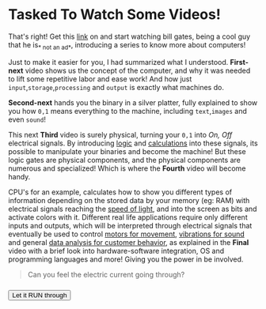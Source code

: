 # Tasked To Watch Some Videos!

That's right! Get this [link](https://www.youtube.com/playlist?list=PLzdnOPI1iJNcsRwJhvksEo1tJqjIqWbN-) on and start watching bill gates, being a cool guy that he is<sub>* not an ad*</sub>, introducing a series to know more about computers!

Just to make it easier for you, I had summarized what I understood. **First-next** video shows us the concept of the computer, and why it was needed to lift some repetitive labor and ease work! And how just `input`,`storage`,`processing` and `output` is exactly what machines do. 

**Second-next** hands you the binary in a silver platter, fully explained to show you how `0,1` means everything to the machine, including `text`,`images` and even `sound`!

This next **Third** video is surely physical, turning your `0,1` into *On, Off* electrical signals. By introducing [logic](https://www.tutorialspoint.com/computer_logical_organization/logic_gates.htm) and [calculations](https://www.electronics-tutorials.ws/combination/comb_7.html) into these signals, its possible to manipulate your binaries and become the machine! But these logic gates are physical components, and the physical components are numerous and specialized! Which is where the **Fourth** video will become handy.

CPU's for an example, calculates how to show you different types of information depending on the stored data by your memory (eg: RAM) with electrical signals reaching the [speed of light](https://www.scientificamerican.com/article/computers-are-becoming-fa/), and into the screen as bits and activate colors with it. Different real life applications require only different inputs and outputs, which will be interpreted through electrical signals that eventually be used to control [motors for movement](https://www.bostondynamics.com/), [vibrations for sound](https://www.explainthatstuff.com/loudspeakers.html) and general [data analysis for customer behavior](https://www.forbes.com/sites/kirimasters/2019/03/20/study-89-of-consumers-are-more-likely-to-buy-products-from-amazon-than-other-e-commerce-sites/#a4759ca4af1e), as explained in the **Final** video with a brief look into hardware-software integration, OS and programming languages and more! Giving you the power in be involved.

> Can you feel the electric current going through?

### [<button>Let it RUN through</button>](https://abukhalil95.github.io/learning-journal/first_steps)